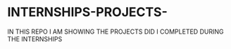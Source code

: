 # INTERNSHIPS-PROJECTS-
IN THIS REPO I AM SHOWING THE PROJECTS DID I COMPLETED DURING THE INTERNSHIPS 
